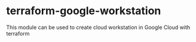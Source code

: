 # terraform-google-workstation
This module can be used to create cloud workstation in Google Cloud with terraform
